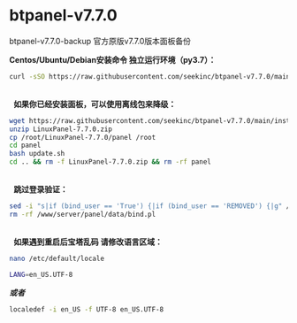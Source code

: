 # btpanel-v7.7.0
btpanel-v7.7.0-backup  官方原版v7.7.0版本面板备份

**Centos/Ubuntu/Debian安装命令 独立运行环境（py3.7）：**
```Bash
curl -sSO https://raw.githubusercontent.com/seekinc/btpanel-v7.7.0/main/install/install_panel.sh && bash install_panel.sh
```
<br/>&nbsp;
**如果你已经安装面板，可以使用离线包来降级：**
```Bash
wget https://raw.githubusercontent.com/seekinc/btpanel-v7.7.0/main/install/src/LinuxPanel-7.7.0.zip
unzip LinuxPanel-7.7.0.zip
cp /root/LinuxPanel-7.7.0/panel /root
cd panel
bash update.sh
cd .. && rm -f LinuxPanel-7.7.0.zip && rm -rf panel
```
<br/>&nbsp;
**跳过登录验证：**
```Bash
sed -i "s|if (bind_user == 'True') {|if (bind_user == 'REMOVED') {|g" /www/server/panel/BTPanel/static/js/index.js
rm -rf /www/server/panel/data/bind.pl
```
<br/>&nbsp;
**如果遇到重启后宝塔乱码 请修改语言区域：**
```Bash
nano /etc/default/locale
```
```Bash
LANG=en_US.UTF-8
```
***或者***
```Bash
localedef -i en_US -f UTF-8 en_US.UTF-8
```
